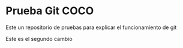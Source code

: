# Prueba Git COCO

Este un repositorio de pruebas para explicar el funcionamiento de git

Este es el segundo cambio
